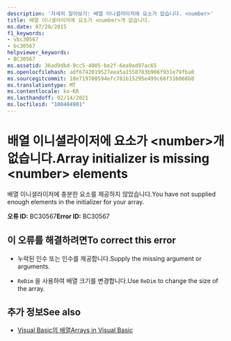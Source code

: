 ```yaml
---
description: '자세히 알아보기: 배열 이니셜라이저에 요소가 없습니다. <number>'
title: 배열 이니셜라이저에 요소가 <number>개 없습니다.
ms.date: 07/20/2015
f1_keywords:
- vbc30567
- bc30567
helpviewer_keywords:
- BC30567
ms.assetid: 36ad9dbd-9cc5-4005-be2f-6ea9ad97ac65
ms.openlocfilehash: adf6742019527eea5a1558783b906f931e79fba0
ms.sourcegitcommit: 10e719780594efc781b15295e499c66f316068b8
ms.translationtype: MT
ms.contentlocale: ko-KR
ms.lasthandoff: 02/14/2021
ms.locfileid: "100484901"
---
```

# <a name="array-initializer-is-missing-number-elements"></a><span data-ttu-id="41b2f-103">배열 이니셜라이저에 요소가 \<number>개 없습니다.</span><span class="sxs-lookup"><span data-stu-id="41b2f-103">Array initializer is missing \<number> elements</span></span>

<span data-ttu-id="41b2f-104">배열 이니셜라이저에 충분한 요소를 제공하지 않았습니다.</span><span class="sxs-lookup"><span data-stu-id="41b2f-104">You have not supplied enough elements in the initializer for your array.</span></span>  
  
 <span data-ttu-id="41b2f-105">**오류 ID:** BC30567</span><span class="sxs-lookup"><span data-stu-id="41b2f-105">**Error ID:** BC30567</span></span>  
  
## <a name="to-correct-this-error"></a><span data-ttu-id="41b2f-106">이 오류를 해결하려면</span><span class="sxs-lookup"><span data-stu-id="41b2f-106">To correct this error</span></span>  
  
- <span data-ttu-id="41b2f-107">누락된 인수 또는 인수를 제공합니다.</span><span class="sxs-lookup"><span data-stu-id="41b2f-107">Supply the missing argument or arguments.</span></span>  
  
- <span data-ttu-id="41b2f-108">`ReDim` 을 사용하여 배열 크기를 변경합니다.</span><span class="sxs-lookup"><span data-stu-id="41b2f-108">Use `ReDim` to change the size of the array.</span></span>  
  
## <a name="see-also"></a><span data-ttu-id="41b2f-109">추가 정보</span><span class="sxs-lookup"><span data-stu-id="41b2f-109">See also</span></span>

- [<span data-ttu-id="41b2f-110">Visual Basic의 배열</span><span class="sxs-lookup"><span data-stu-id="41b2f-110">Arrays in Visual Basic</span></span>](../programming-guide/language-features/arrays/index.md)
